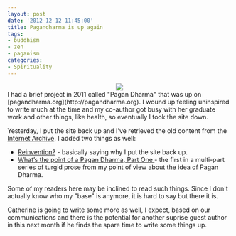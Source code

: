 ```yaml
---
layout: post
date: '2012-12-12 11:45:00'
title: Pagandharma is up again
tags: 
- buddhism
- zen
- paganism
categories:
- Spirituality
---
```

<div style="text-align:center"><img src="http://pagandharma.org/images/pagan-dharma-smaller.png"></div>
I had a brief project in 2011 called "Pagan Dharma" that was up on [pagandharma.org](http://pagandharma.org). I wound up feeling uninspired to write much at the time and my co-author got busy with her graduate work and other things, like health, so eventually I took the site down.

Yesterday, I put the site back up and I've retrieved the old content from the [Internet Archive](http://www.archive.org). I added two things as well:

* [Reinvention?](http://pagandharma.org/2012/12/reinvention/) - basically saying why I put the site back up.
* [What’s the point of a Pagan Dharma, Part One ](http://pagandharma.org/pagan%20dharma/2012/12/12/whats-the-point-of-a-pagan-dharma-part-one/) - the first in a multi-part series of turgid prose from my point of view about the idea of Pagan Dharma.

Some of my readers here may be inclined to read such things. Since I don't actually know who my "base" is anymore, it is hard to say but there it is.

Catherine is going to write some more as well, I expect, based on our communications and there is the potential for another suprise guest author in this next month if he finds the spare time to write some things up. 